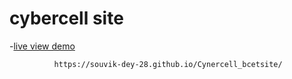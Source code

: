 ﻿# cybercell site

 
 -[live view demo](https://souvik-dey-28.github.io/Cynercell_bcetsite/)
 

 
              https://souvik-dey-28.github.io/Cynercell_bcetsite/
